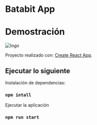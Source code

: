 # Batabit App

# Demostración

<img src="./src/img/batabit01.png" alt="logo"/>

Proyecto realizado con: [Create React App](https://github.com/facebook/create-react-app).

## Ejecutar lo siguiente

Instalación de dependencias:

### `npm intall`

Ejecutar la aplicación

### `npm run start`

